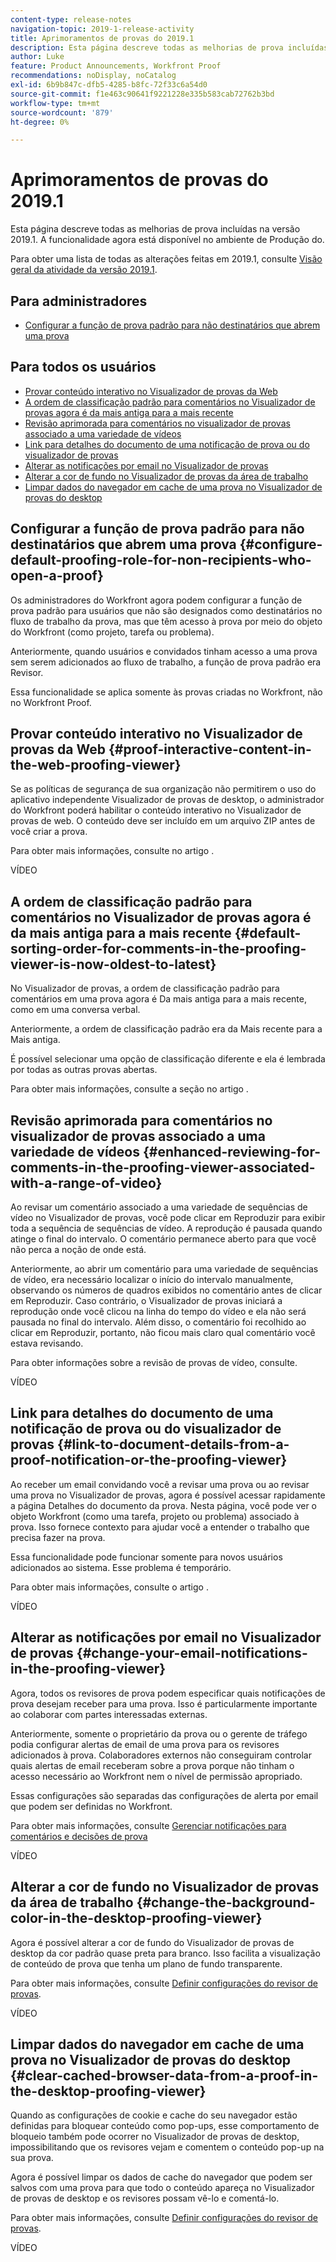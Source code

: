 ```yaml
---
content-type: release-notes
navigation-topic: 2019-1-release-activity
title: Aprimoramentos de provas do 2019.1
description: Esta página descreve todas as melhorias de prova incluídas na versão 2019.1. A funcionalidade agora está disponível no ambiente de Produção do.
author: Luke
feature: Product Announcements, Workfront Proof
recommendations: noDisplay, noCatalog
exl-id: 6b9b847c-dfb5-4285-b8fc-72f33c6a54d0
source-git-commit: f1e463c90641f9221228e335b583cab72762b3bd
workflow-type: tm+mt
source-wordcount: '879'
ht-degree: 0%

---
```


# Aprimoramentos de provas do 2019.1

Esta página descreve todas as melhorias de prova incluídas na versão 2019.1. A funcionalidade agora está disponível no ambiente de Produção do.

Para obter uma lista de todas as alterações feitas em 2019.1, consulte [Visão geral da atividade da versão 2019.1](../../../../product-announcements/product-releases/quarterly-release-archive/2019.1-release-activity/2019-1-release-activity-overview.md).

## Para administradores

* [Configurar a função de prova padrão para não destinatários que abrem uma prova](#configure-default-proofing-role-for-non-recipients-who-open-a-proof)

## Para todos os usuários

* [Provar conteúdo interativo no Visualizador de provas da Web](#proof-interactive-content-in-the-web-proofing-viewer)
* [A ordem de classificação padrão para comentários no Visualizador de provas agora é da mais antiga para a mais recente](#default-sorting-order-for-comments-in-the-proofing-viewer-is-now-oldest-to-latest)
* [Revisão aprimorada para comentários no visualizador de provas associado a uma variedade de vídeos](#enhanced-reviewing-for-comments-in-the-proofing-viewer-associated-with-a-range-of-video)
* [Link para detalhes do documento de uma notificação de prova ou do visualizador de provas](#link-to-document-details-from-a-proof-notification-or-the-proofing-viewer)
* [Alterar as notificações por email no Visualizador de provas](#change-your-email-notifications-in-the-proofing-viewer)
* [Alterar a cor de fundo no Visualizador de provas da área de trabalho](#change-the-background-color-in-the-desktop-proofing-viewer)
* [Limpar dados do navegador em cache de uma prova no Visualizador de provas do desktop](#clear-cached-browser-data-from-a-proof-in-the-desktop-proofing-viewer)

## Configurar a função de prova padrão para não destinatários que abrem uma prova {#configure-default-proofing-role-for-non-recipients-who-open-a-proof}

Os administradores do Workfront agora podem configurar a função de prova padrão para usuários que não são designados como destinatários no fluxo de trabalho da prova, mas que têm acesso à prova por meio do objeto do Workfront (como projeto, tarefa ou problema).

Anteriormente, quando usuários e convidados tinham acesso a uma prova sem serem adicionados ao fluxo de trabalho, a função de prova padrão era Revisor.

Essa funcionalidade se aplica somente às provas criadas no Workfront, não no Workfront Proof.

## Provar conteúdo interativo no Visualizador de provas da Web {#proof-interactive-content-in-the-web-proofing-viewer}

Se as políticas de segurança de sua organização não permitirem o uso do aplicativo independente Visualizador de provas de desktop, o administrador do Workfront poderá habilitar o conteúdo interativo no Visualizador de provas de web. O conteúdo deve ser incluído em um arquivo ZIP antes de você criar a prova.

Para obter mais informações, consulte no artigo .

VÍDEO

## A ordem de classificação padrão para comentários no Visualizador de provas agora é da mais antiga para a mais recente  {#default-sorting-order-for-comments-in-the-proofing-viewer-is-now-oldest-to-latest}

No Visualizador de provas, a ordem de classificação padrão para comentários em uma prova agora é Da mais antiga para a mais recente, como em uma conversa verbal.

Anteriormente, a ordem de classificação padrão era da Mais recente para a Mais antiga.

É possível selecionar uma opção de classificação diferente e ela é lembrada por todas as outras provas abertas.

Para obter mais informações, consulte a seção no artigo .

## Revisão aprimorada para comentários no visualizador de provas associado a uma variedade de vídeos {#enhanced-reviewing-for-comments-in-the-proofing-viewer-associated-with-a-range-of-video}

Ao revisar um comentário associado a uma variedade de sequências de vídeo no Visualizador de provas, você pode clicar em Reproduzir para exibir toda a sequência de sequências de vídeo. A reprodução é pausada quando atinge o final do intervalo. O comentário permanece aberto para que você não perca a noção de onde está.

Anteriormente, ao abrir um comentário para uma variedade de sequências de vídeo, era necessário localizar o início do intervalo manualmente, observando os números de quadros exibidos no comentário antes de clicar em Reproduzir. Caso contrário, o Visualizador de provas iniciará a reprodução onde você clicou na linha do tempo do vídeo e ela não será pausada no final do intervalo. Além disso, o comentário foi recolhido ao clicar em Reproduzir, portanto, não ficou mais claro qual comentário você estava revisando.

Para obter informações sobre a revisão de provas de vídeo, consulte.

VÍDEO

## Link para detalhes do documento de uma notificação de prova ou do visualizador de provas {#link-to-document-details-from-a-proof-notification-or-the-proofing-viewer}

Ao receber um email convidando você a revisar uma prova ou ao revisar uma prova no Visualizador de provas, agora é possível acessar rapidamente a página Detalhes do documento da prova. Nesta página, você pode ver o objeto Workfront (como uma tarefa, projeto ou problema) associado à prova. Isso fornece contexto para ajudar você a entender o trabalho que precisa fazer na prova.

Essa funcionalidade pode funcionar somente para novos usuários adicionados ao sistema. Esse problema é temporário.

Para obter mais informações, consulte o artigo .

VÍDEO

## Alterar as notificações por email no Visualizador de provas {#change-your-email-notifications-in-the-proofing-viewer}

Agora, todos os revisores de prova podem especificar quais notificações de prova desejam receber para uma prova. Isso é particularmente importante ao colaborar com partes interessadas externas.

Anteriormente, somente o proprietário da prova ou o gerente de tráfego podia configurar alertas de email de uma prova para os revisores adicionados à prova. Colaboradores externos não conseguiram controlar quais alertas de email receberam sobre a prova porque não tinham o acesso necessário ao Workfront nem o nível de permissão apropriado.

Essas configurações são separadas das configurações de alerta por email que podem ser definidas no Workfront.

Para obter mais informações, consulte [Gerenciar notificações para comentários e decisões de prova](../../../../review-and-approve-work/proofing/reviewing-proofs-within-workfront/manage-notifications-for-proof-comments.md)

VÍDEO

## Alterar a cor de fundo no Visualizador de provas da área de trabalho {#change-the-background-color-in-the-desktop-proofing-viewer}

Agora é possível alterar a cor de fundo do Visualizador de provas de desktop da cor padrão quase preta para branco. Isso facilita a visualização de conteúdo de prova que tenha um plano de fundo transparente.

Para obter mais informações, consulte [Definir configurações do revisor de provas](../../../../review-and-approve-work/proofing/reviewing-proofs-within-workfront/configure-proofing-viewer-settings.md).

VÍDEO

## Limpar dados do navegador em cache de uma prova no Visualizador de provas do desktop {#clear-cached-browser-data-from-a-proof-in-the-desktop-proofing-viewer}

Quando as configurações de cookie e cache do seu navegador estão definidas para bloquear conteúdo como pop-ups, esse comportamento de bloqueio também pode ocorrer no Visualizador de provas de desktop, impossibilitando que os revisores vejam e comentem o conteúdo pop-up na sua prova.

Agora é possível limpar os dados de cache do navegador que podem ser salvos com uma prova para que todo o conteúdo apareça no Visualizador de provas de desktop e os revisores possam vê-lo e comentá-lo.

Para obter mais informações, consulte [Definir configurações do revisor de provas](../../../../review-and-approve-work/proofing/reviewing-proofs-within-workfront/configure-proofing-viewer-settings.md).

VÍDEO
